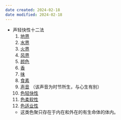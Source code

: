```yaml
---
date created: 2024-02-18
date modified: 2024-02-18
---
```

- 声轻快性十二法
    1. [地界](地界.md) 
    2. [水界](水界.md)
    3. [火界](火界.md)
    4. [风界](风界.md)
    5. [颜色](颜色.md)
    6. [香](香.md)
    7. [味](味.md)
    8. [食素](食素.md)
    9. [声音](声音.md) （该声音为时节所生，与心生有别）
    10. [色轻快性](色轻快性.md)
    11. [色柔软性](色柔软性.md)
    12. [色适业性](色适业性.md) 
    - 这类色聚只存在于内在和外在的有生命体的体内。 
